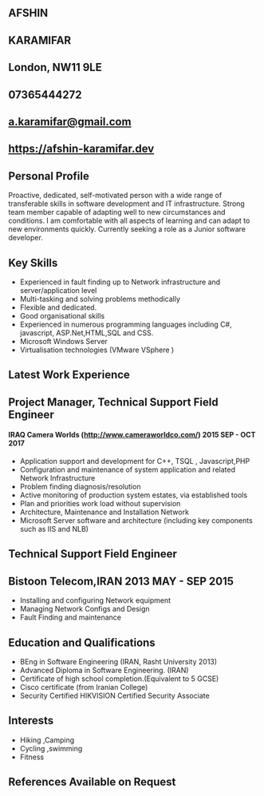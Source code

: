 ## AFSHIN 
## KARAMIFAR
## London, NW11 9LE
## 07365444272
## a.karamifar@gmail.com
## https://afshin-karamifar.dev

## Personal Profile
Proactive, dedicated, self-motivated person with a wide range of transferable skills in software development and IT infrastructure. Strong team member capable of adapting well to new circumstances and conditions. I am comfortable with all aspects of learning and can adapt to new environments quickly. Currently seeking a role as a Junior software developer.
## Key Skills
 - Experienced in fault finding up to Network infrastructure and server/application level
 - Multi-tasking and solving problems methodically
 - Flexible and dedicated.
 - Good organisational skills
 - Experienced in numerous programming languages including C#, javascript, ASP.Net,HTML,SQL and CSS.
 - Microsoft Windows Server
 - Virtualisation technologies (VMware VSphere )

## Latest Work Experience

## Project Manager, Technical Support Field Engineer 
#### IRAQ  Camera Worlds  (http://www.cameraworldco.com/)                        2015 SEP - OCT 2017
 - Application support  and development for C++, TSQL , Javascript,PHP
 - Configuration and maintenance of  system application  and related Network Infrastructure
 - Problem finding diagnosis/resolution
 - Active monitoring of production system estates, via established tools
 - Plan and priorities work load without supervision
 - Architecture, Maintenance and Installation Network
 - Microsoft Server software and architecture (including key components such as IIS and NLB)

## Technical Support Field Engineer
## Bistoon Telecom,IRAN                                                                                     2013 MAY - SEP 2015
 - Installing and configuring Network equipment
 - Managing Network Configs and Design
 - Fault Finding and maintenance 

## Education and Qualifications
 - BEng in Software Engineering (IRAN, Rasht University 2013)
 - Advanced Diploma in Software Engineering. (IRAN)
 - Certificate of high school completion.(Equivalent to 5 GCSE)
 - Cisco certificate (from Iranian College)
 - Security Certified HIKVISION Certified Security Associate

## Interests
 - Hiking ,Camping
 - Cycling ,swimming
 - Fitness

## References Available on Request
